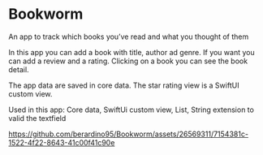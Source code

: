 # Bookworm
An app to track which books you’ve read and what you thought of them

In this app you can add a book with title, author ad genre. If you want you can add a review and a rating.
Clicking on a book you can see the book detail.

The app data are saved in core data.
The star rating view is a SwiftUI custom view.

Used in this app: Core data, SwiftUi custom view, List, String extension to valid the textfield

https://github.com/berardino95/Bookworm/assets/26569311/7154381c-1522-4f22-8643-41c00f41c90e

